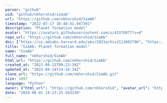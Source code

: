 ```yaml
---
parser: "github"
uid: "github/nkhorshid/simab"
url: "https://github.com/nkhorshid/SimAb"
timestamp: "2022-07-17 16:48:51.947301"
description: "Planet formation model"
avatar: "https://avatars.githubusercontent.com/u/43376977?v=4"
repo_url: "https://github.com/nkhorshid/SimAb"
doi: ["https://ui.adsabs.harvard.edu/abs/2021arXiv211100279K", "https://ui.adsabs.harvard.edu/abs/2022ascl.soft04011K/abstract"]
title: "SimAb: Planet formation model"
name: "SimAb"
full_name: "nkhorshid/SimAb"
html_url: "https://github.com/nkhorshid/SimAb"
created_at: "2021-04-15T09:23:39Z"
updated_at: "2022-04-14T14:16:34Z"
clone_url: "https://github.com/nkhorshid/SimAb.git"
size: 1097
language: "Python"
owner: {"html_url": "https://github.com/nkhorshid", "avatar_url": "https://avatars.githubusercontent.com/u/43376977?v=4", "login": "nkhorshid", "type": "User"}
date: "2024-06-01 14:23:25.563330"
---
```

